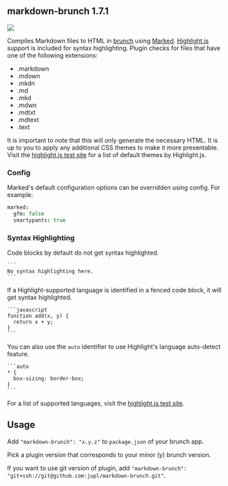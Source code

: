 ## markdown-brunch 1.7.1

[<img src="https://david-dm.org/reubano/markdown-brunch.png"/>](https://david-dm.org/reubano/markdown-brunch)

Compiles Markdown files to HTML in [brunch](http://brunch.io) using [Marked](https://github.com/chjj/marked). [Highlight.js](http://softwaremaniacs.org/soft/highlight/en/) support is included for syntax highlighting. Plugin checks for files that have one of the following extensions:

- .markdown
- .mdown
- .mkdn
- .md
- .mkd
- .mdwn
- .mdtxt
- .mdtext
- .text

It is important to note that this will only generate the necessary HTML. It is up to you to apply any additional CSS themes to make it more presentable. Visit the [highlight.js test site](http://highlightjs.org/static/test.html) for a list of default themes by Highlight.js.

### Config
Marked's default configuration options can be overridden using config. For example:

```coffeescript
marked:
  gfm: false
  smartypants: true
```

### Syntax Highlighting
Code blocks by default do not get syntax highlighted.

    ```
    No syntax highlighting here.
    ```

If a Highlight-supported language is identified in a fenced code block, it will get syntax highlighted.

    ```javascript
    function add(x, y) {
      return x + y;
    }
    ```

You can also use the `auto` identifier to use Highlight's language auto-detect feature.

    ```auto
    * {
      box-sizing: border-box;
    }
    ```

For a list of supported languages, visit the [highlight.js test site](http://highlightjs.org/static/test.html).

## Usage
Add `"markdown-brunch": "x.y.z"` to `package.json` of your brunch app.

Pick a plugin version that corresponds to your minor (y) brunch version.

If you want to use git version of plugin, add
`"markdown-brunch": "git+ssh://git@github.com:jupl/markdown-brunch.git"`.
